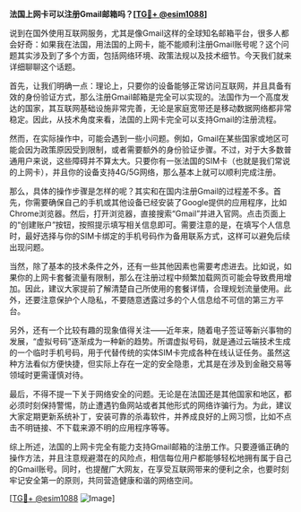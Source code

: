 **法国上网卡可以注册Gmail邮箱吗？[[TG💪+ @esim1088](https://t.me/s/esim1088)]**

说到在国外使用互联网服务，尤其是像Gmail这样的全球知名邮箱平台，很多人都会好奇：如果我在法国，用法国的上网卡，能不能顺利注册Gmail账号呢？这个问题其实涉及到了多个方面，包括网络环境、政策法规以及技术细节。今天我们就来详细聊聊这个话题。

首先，让我们明确一点：理论上，只要你的设备能够正常访问互联网，并且具备有效的身份验证方式，那么注册Gmail邮箱是完全可以实现的。法国作为一个高度发达的国家，其互联网基础设施非常完善，无论是家庭宽带还是移动数据网络都非常稳定。因此，从技术角度来看，法国的上网卡完全可以支持Gmail的注册流程。

然而，在实际操作中，可能会遇到一些小问题。例如，Gmail在某些国家或地区可能会因为政策原因受到限制，或者需要额外的身份验证步骤。不过，对于大多数普通用户来说，这些障碍并不算太大。只要你有一张法国的SIM卡（也就是我们常说的上网卡），并且你的设备支持4G/5G网络，那么基本上就可以顺利完成注册。

那么，具体的操作步骤是怎样的呢？其实和在国内注册Gmail的过程差不多。首先，你需要确保自己的手机或其他设备已经安装了Google提供的应用程序，比如Chrome浏览器。然后，打开浏览器，直接搜索“Gmail”并进入官网。点击页面上的“创建账户”按钮，按照提示填写相关信息即可。需要注意的是，在填写个人信息时，最好选择与你的SIM卡绑定的手机号码作为备用联系方式，这样可以避免后续出现问题。

当然，除了基本的技术条件之外，还有一些其他因素也需要考虑进去。比如说，如果你的上网卡套餐流量有限制，那么在注册过程中频繁加载网页可能会导致费用增加。因此，建议大家提前了解清楚自己所使用的套餐详情，合理规划流量使用。此外，还要注意保护个人隐私，不要随意透露过多的个人信息给不可信的第三方平台。

另外，还有一个比较有趣的现象值得关注——近年来，随着电子签证等新兴事物的发展，“虚拟号码”逐渐成为一种新的趋势。所谓虚拟号码，就是通过云端技术生成的一个临时手机号码，用于代替传统的实体SIM卡完成各种在线认证任务。虽然这种方法看似方便快捷，但实际上存在一定的安全隐患，尤其是在涉及到金融交易等领域时更需谨慎对待。

最后，不得不提一下关于网络安全的问题。无论是在法国还是其他国家和地区，都必须时刻保持警惕，防止遭遇钓鱼网站或者其他形式的网络诈骗行为。为此，建议大家定期更新系统补丁，安装可靠的杀毒软件，并养成良好的上网习惯，比如不点击不明链接、不下载来源不明的应用程序等等。

综上所述，法国的上网卡完全有能力支持Gmail邮箱的注册工作。只要遵循正确的操作方法，并且注意规避潜在的风险点，相信每位用户都能够轻松地拥有属于自己的Gmail账号。同时，也提醒广大网友，在享受互联网带来的便利之余，也要时刻牢记安全第一的原则，共同营造健康和谐的网络空间。

[[TG💪+ @esim1088](https://t.me/s/esim1088) ![Image](https://i.postimg.cc/4NQfJmqS/Snipaste-2025-05-13-00-14-12.png)]